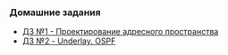 ### Домашние задания
- [ДЗ №1 - Проектирование адресного пространства](Lab1/) 
- [ДЗ №2 - Underlay. OSPF](lab2/)
